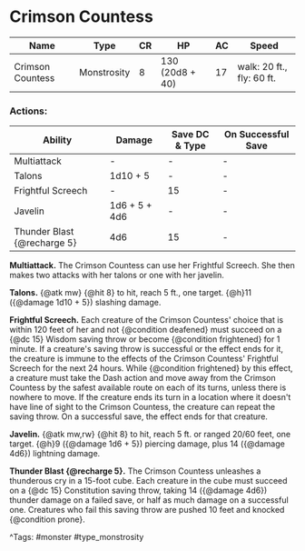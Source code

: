 # Crimson Countess

| Name | Type | CR | HP | AC | Speed |
|------|------|----|----|----|-------|
| Crimson Countess | Monstrosity | 8 | 130 (20d8 + 40) | 17 | walk: 20 ft., fly: 60 ft. |

### Actions:

| Ability | Damage | Save DC & Type | On Successful Save |
|---------|--------|----------------|--------------------|
| Multiattack | - | - | - |
| Talons | 1d10 + 5 | - | - |
| Frightful Screech | - | 15 | - |
| Javelin | 1d6 + 5 + 4d6 | - | - |
| Thunder Blast {@recharge 5} | 4d6 | 15 | - |


**Multiattack.** The Crimson Countess can use her Frightful Screech. She then makes two attacks with her talons or one with her javelin.

**Talons.** {@atk mw} {@hit 8} to hit, reach 5 ft., one target. {@h}11 ({@damage 1d10 + 5}) slashing damage.

**Frightful Screech.** Each creature of the Crimson Countess' choice that is within 120 feet of her and not {@condition deafened} must succeed on a {@dc 15} Wisdom saving throw or become {@condition frightened} for 1 minute. If a creature's saving throw is successful or the effect ends for it, the creature is immune to the effects of the Crimson Countess' Frightful Screech for the next 24 hours. While {@condition frightened} by this effect, a creature must take the Dash action and move away from the Crimson Countess by the safest available route on each of its turns, unless there is nowhere to move. If the creature ends its turn in a location where it doesn't have line of sight to the Crimson Countess, the creature can repeat the saving throw. On a successful save, the effect ends for that creature.

**Javelin.** {@atk mw,rw} {@hit 8} to hit, reach 5 ft. or ranged 20/60 feet, one target. {@h}9 ({@damage 1d6 + 5}) piercing damage, plus 14 ({@damage 4d6}) lightning damage.

**Thunder Blast {@recharge 5}.** The Crimson Countess unleashes a thunderous cry in a 15-foot cube. Each creature in the cube must succeed on a {@dc 15} Constitution saving throw, taking 14 ({@damage 4d6}) thunder damage on a failed save, or half as much damage on a successful one. Creatures who fail this saving throw are pushed 10 feet and knocked {@condition prone}.

^Tags: #monster #type_monstrosity